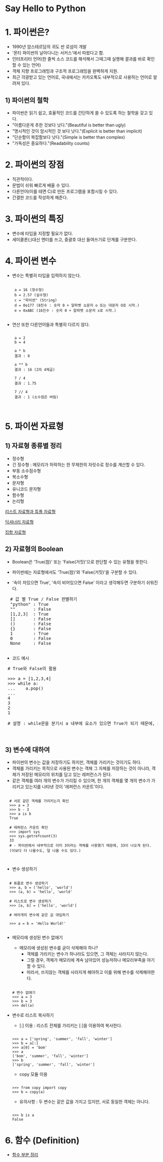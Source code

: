 Say Hello to Python
===================

# 1. 파이썬은?

 - 1990년 암스테르담의 귀도 반 로섬이 개발
 - '몬티 파이썬의 날아다니는 서커스'에서 따왔다고 함.
 - 인터프리터 언어(한 줄씩 소스 코드를 해석해서 그때그때 실행해 결과를 바로 확인할 수 있는 언어)
 - 객체 지향 프로그래밍과 구조적 프로그래밍을 완벽하게 지원.
 - 최근 각광받고 있는 언어로, 국내에서는 카카오톡도 내부적으로 사용하는 언어로 알려져 있다.

## 1) 파이썬의 철학
 - 파이썬은 읽기 쉽고, 효율적인 코드를 간단하게 쓸 수 있도록 하는 철학을 갖고 있다.
 - "아름다운게 추한 것보다 낫다."(Beautiful is better than ugly)
 - "명시적인 것이 암시적인 것 보다 낫다."(Explicit is better than implicit)
 - "단순함이 복잡함보다 낫다."(Simple is better than complex)
 - "가독성은 중요하다."(Readability counts)


# 2. 파이썬의 장점

 - 직관적이다.
 - 문법이 쉬워 빠르게 배울 수 있다.
 - 다른언어(이를 테면 C)로 만든 프로그램을 포함시킬 수 있다.
 - 간결한 코드를 작성하게 해준다.

# 3. 파이썬의 특징

 - 변수에 타입을 지정할 필요가 없다.
 - 세미콜론(;)대신 엔터를 쓰고, 중괄호 대신 들여쓰기로 단계를 구분한다.

# 4. 파이썬 변수

 - 변수는 특별히 타입을 입력하지 않는다.
    <pre><code>
    a = 16 (정수형)
    b = 2.57 (실수형)
    c = "파이썬" (String)
    d = 0o177 (8진수 : 숫자 0 + 알파벳 소문자 o 또는 대문자 O로 시작.)
    e = 0xABC (16진수 : 숫자 0 + 알파벳 소문자 x로 시작.)
    </code></pre>

 - 연산 또한 다른언어들과 특별히 다르지 않다.
    <pre><code>
    a = 2
    b = 4
    
    a * b
    결과 : 8
    
    a ** b
    결과 : 16 (2의 4제곱)

    7 / 4
    결과 : 1.75
    
    7 // 4
    결과 : 1 (소수점은 버림)

    </code></pre>

# 5. 파이썬 자료형 

## 1) 자료형 종류별 정리

- 정수형
- 긴 정수형 : 메모리가 허락하는 한 무제한의 자릿수로 정수를 계산할 수 있다.
- 부동 소수점수형
- 복소수형
- 문자형
- 유니코드 문자형
- 함수형
- 논리형

[리스트 자료형과 튜플 자료형](https://github.com/pleasantlife/SayHelloToPython/blob/master/python_list_and_tuple.md)

[딕셔너리 자료형](https://github.com/pleasantlife/SayHelloToPython/blob/master/python_dictionary.md)

[집합 자료형](https://github.com/pleasantlife/SayHelloToPython/blob/master/python_set_type.md)    

## 2) 자료형의 Boolean

 - Boolean은 'True(참)' 또는 'False(거짓)'으로 판단할 수 있는 유형을 뜻한다.

 - 파이썬에는 자료형에서도 'True(참)'와 'False(거짓)'을 구분할 수 있다.
 - '속이 차있으면 True', '속이 비어있으면 False' 이라고 생각해두면 구분하기 쉬워진다.

  <pre>
  # 값 별 True / False 판별하기
  "python" : True
  ""       : False
  [1,2,3]  : True
  []       : False
  ()       : False
  {}       : False
  1        : True
  0        : False
  None     : False
  </pre>

 - 코드 예시

 <pre>
 # True와 False의 활용
 
 >>> a = [1,2,3,4]
 >>> while a:
 ...    a.pop()
 ...
 4
 3
 2
 1
 
 # 설명 : while문을 분기시 a 내부에 요소가 있으면 True가 되기 때문에, pop()이 실행된 후 다시 while문으로 돌아간다. 이 과정을 a 내부에 요소가 없을때까지 반복하게 되고, 요소가 없을 때 while문을 빠져나온다.  

 </pre>

 ## 3) 변수에 대하여

  - 파이썬의 변수는 값을 저장하기도 하지만, 객체를 가리키는 것이기도 하다.
  - 객체를 가리키는 목적으로 사용된 변수는 객체 그 자체를 저장하는 것이 아니라, 객체가 저장된 메모리의 위치를 담고 있는 레퍼런스가 된다.
  - 같은 객체를 여러 개의 변수가 가리킬 수 있으며, 한 개의 객체를 몇 개의 변수가 가리키고 있는지를 나타낸 것이 '레퍼런스 카운트'이다.

  <pre><code>
  # 서로 같은 객체를 가리키는지 확인
  >>> a = 3
  >>> b - 3
  >>> a is b
  True

  # 레퍼런스 카운트 확인
  >>> import sys
  >>> sys.getrefcount(3)
  33
  # - 파이썬에서 내부적으로 이미 3이라는 객체를 사용했기 때문에, 33이 나오게 된다.
  (이보다 더 나올수도, 덜 나올 수도 있다.)

  </code></pre>

 - 변수 생성하기

  <pre><code>
  # 튜플로 변수 생성하기
  >>> a, b = ('hello', 'world')
  >>> (a, b) = 'hello', 'world'

  # 리스트로 변수 생성하기
  >>> [a, b] = ['hello', 'world']
  
  # 여러개의 변수에 같은 값 대입하기

  >>> a = b = 'Hello World!'
  </code></pre>

- 메모리에 생성된 변수 없애기
 
  - 메모리에 생성된 변수를 굳이 삭제해야 하나?
    -  객체를 가리키는 변수가 하나라도 있으면, 그 객체는 사라지지 않는다.
    -  그럴 경우, 객체가 메모리에 계속 남아있어 성능저하나 메모리부족을 야기할 수 있다.
    -  따라서, 쓰지않는 객체를 사라지게 해야하고 이를 위해 변수를 삭제해야한다.

  <pre><code>
  # 변수 없애기
  >>> a = 3
  >>> b = 3
  >>> del(a)
  </code></pre>

- 변수로 리스트 복사하기

  - [:] 이용 : 리스트 전체를 가리키는 [:]을 이용하여 복사한다.

  <pre><code>
  >>> a = ['spring', 'summer', 'fall', 'winter']
  >>> b = a[:]
  >>> a[0] = 'bom'
  >>> a
  ['bom', 'summer', 'fall', 'winter']
  >>> b
  ['spring', 'summer', 'fall', 'winter']
  </code></pre>

  - copy 모듈 이용

  <pre><code>
  >>> from copy import copy
  >>> b = copy(a)
  </code></pre>

  - 유의사항 : 두 변수는 같은 값을 가지고 있지만, 서로 동일한 객체는 아니다.

  <pre><code>
  >>> b is a
  False
  </code></pre> 

# 6. 함수 (Definition)

  - [함수 부분 정리](https://github.com/pleasantlife/SayHelloToPython/blob/master/python_definition.md)

 



